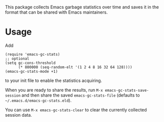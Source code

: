 This package collects Emacs garbage statistics over time and saves it
in the format that can be shared with Emacs maintainers.


# Usage

Add

    (require 'emacs-gc-stats)
    ;; optional
    (setq gc-cons-threshold
          (* 800000 (seq-random-elt '(1 2 4 8 16 32 64 128))))
    (emacs-gc-stats-mode +1)

to your init file to enable the statistics acquiring.

When you are ready to share the results, run `M-x emacs-gc-stats-save-session`
and then share the saved `emacs-gc-stats-file` (defaults to
`~/.emacs.d/emacs-gc-stats.eld`).

You can use `M-x emacs-gc-stats-clear` to clear the currently collected
session data.

